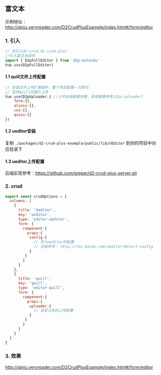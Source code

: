## 富文本
示例地址：http://qiniu.veryreader.com/D2CrudPlusExample/index.html#/form/editor

###  1. 引入   
```javascript
// 先引入d2-crud,d2-crud-plus
//引入富文本组件
import { D2pFullEditor } from 'd2p-extends'
Vue.use(D2pFullEditor)
```
#### 1.1 quill文件上传配置
```js
// 安装文件上传扩展插件，整个项目配置一次即可
// 支持quill的图片上传
Vue.use(D2pUploader,{ //上传全局配置参数，具体配置参考[d2p-uploader]
    form:{},
    alioss:{},
    cos:{},
    qiniu:{}
}) 
```

#### 1.2 ueditor安装
复制 `./packages/d2-crud-plus-example/public/lib/UEditor` 到你的项目中对应目录下

#### 1.3 ueditor上传配置
后端实现参考：https://github.com/greper/d2-crud-plus-server.git

###  2. crud 
```javascript
export const crudOptions = {
  columns: [
    {
      title: 'Ueditor',
      key: 'ueditor',
      type: 'editor-ueditor',
      form: {
        component:{
          props:{
           config:{
             // 传入ueditor的配置
             // 文档参考： http://fex.baidu.com/ueditor/#start-config
           }   
         }
        }
      } 
    },
    {
      title: 'quill',
      key: 'quill',
      type: 'editor-quill',
      form: {
        component:{
          props:{
           uploader:{
             // 自定义你的上传配置
           }   
         }
        }
      } 
    }
  ]
}
```
###  3. 效果
 http://qiniu.veryreader.com/D2CrudPlusExample/index.html#/form/editor
 


